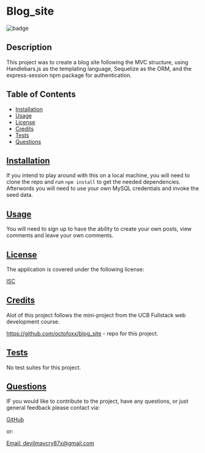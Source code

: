 
# Blog_site

![badge](https://img.shields.io/badge/License-ISC-blue.svg)

## Description

  This project was to create a blog site following the MVC structure, using Handlebars.js as the templating language, Sequelize as the ORM, and the express-session npm package for authentication.

## Table of Contents
  
* [Installation](#installation)
* [Usage](#usage)
* [License](#license)
* [Credits](#credits)
* [Tests](#tests)
* [Questions](#questions)

## [Installation](#table-of-contents)

  If you intend to play around with this on a local machine, you will need to clone the repo and run `npm install` to get the needed dependencies. Afterwords you will need to use your own MySQL credentials and invoke the seed data.

## [Usage](#table-of-contents)
  
  You will need to sign up to have the ability to create your own posts, view comments and leave your own comments.

## [License](#table-of-contents)
  
  The application is covered under the following license:
  
  [ISC](https://opensource.org/licenses/ISC)  

## [Credits](#table-of-contents)
  
  Alot of this project follows the mini-project from the UCB Fullstack web development course.

  https://github.com/octofoxx/blog_site - repo for this project.

## [Tests](#table-of-contents)
  
  No test suites for this project.

## [Questions](#table-of-contents)

  IF you would like to contribute to the project, have any questions, or just general feedback please contact via:
  
  [GitHub](https://github.com/octofoxx)

  or:
  
  [Email: devilmaycry87x@gmail.com](mailto:devilmaycry87x@gmail.com)  
